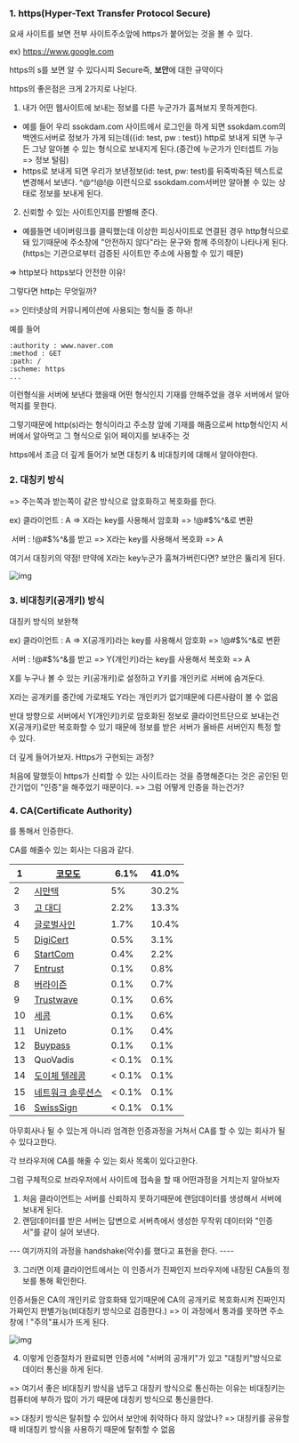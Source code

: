 ### 1. https(Hyper-Text Transfer Protocol Secure)

요새 사이트를 보면 전부 사이트주소앞에 https가 붙어있는 것을 볼 수 있다.

ex) https://www.google.com

https의 s를 보면 알 수 있다시피 Secure즉, **보안**에 대한 규약이다



https의 좋은점은 크게 2가지로 나뉜다.

1. 내가 어떤 웹사이트에 보내는 정보를 다른 누군가가 훔쳐보지 못하게한다.

- 예를 들어 우리 ssokdam.com 사이트에서 로그인을 하게 되면 ssokdam.com의 백엔드서버로 정보가 가게 되는데({id: test, pw : test}) http로 보내게 되면 누구든 그냥 알아볼 수 있는 형식으로 보내지게 된다.(중간에 누군가가 인터셉트 가능 => 정보 털림)
- https로 보내게 되면 우리가 보낸정보(id: test, pw: test)를 뒤죽박죽된 텍스트로 변경해서 보낸다. ^$%^@$@^!@$!@$ 이런식으로 ssokdam.com서버만 알아볼 수 있는 상태로 정보를 보내게 된다.

2. 신뢰할 수 있는 사이트인지를 판별해 준다.

- 예를들면 네이버링크를 클릭했는데 이상한 피싱사이트로 연결된 경우 http형식으로 돼 있기때문에 주소창에 "안전하지 않다"라는 문구와 함께 주의창이 나타나게 된다.(https는 기관으로부터 검증된 사이트만 주소에 사용할 수 있기 때문)

=> http보다 https보다 안전한 이유!



그렇다면 http는 무엇일까?

=> 인터넷상의 커뮤니케이션에 사용되는 형식들 중 하나!

예를 들어

```http
:authority : www.naver.com
:method : GET
:path: /
:scheme: https
...
```

이런형식을 서버에 보낸다 했을때 어떤 형식인지 기재를 안해주었을 경우 서버에서 알아먹지를 못한다.

그렇기때문에 http(s)라는 형식이라고 주소창 앞에 기재를 해줌으로써 http형식인지 서버에서 알아먹고 그 형식으로 읽어 페이지를 보내주는 것



https에서 조금 더 깊게 들어가 보면 대칭키 & 비대칭키에 대해서 알아야한다.

### 2. 대칭키 방식  

=> 주는쪽과 받는쪽이 같은 방식으로 암호화하고 복호화를 한다.

ex) 클라이언트 : A => X라는 key를 사용해서 암호화 => !@#$%^&로 변환

​	   서버 : !@#$%^&를 받고 => X라는 key를 사용해서 복호화 => A

여기서 대칭키의 약점! 만약에 X라는 key누군가 훔쳐가버린다면? 보안은 뚫리게 된다.

![img](https://velog.velcdn.com/images%2Fminj9_6%2Fpost%2Fd5082238-3853-4523-bae9-44f83a1dc0e9%2Fimage.png)

### 3. 비대칭키(공개키) 방식  

대칭키 방식의 보완책 

ex) 클라이언트 : A => X(공개키)라는 key를 사용해서 암호화 => !@#$%^&로 변환

​	   서버 : !@#$%^&를 받고 => Y(개인키)라는 key를 사용해서 복호화 => A

X를 누구나 볼 수 있는 키(공개키)로 설정하고 Y키를 개인키로 서버에 숨겨둔다.

X라는 공개키를 중간에 가로채도 Y라는 개인키가 없기때문에 다른사람이 볼 수 없음

반대 방향으로 서버에서 Y(개인키)키로 암호화된 정보로 클라이언트단으로 보내는건 X(공개키)로만 복호화할 수 있기 때문에 정보를 받은 서버가 올바른 서버인지 특정 할 수 있다.



더 깊게 들어가보자. Https가 구현되는 과정?

처음에 말했듯이 https가 신뢰할 수 있는 사이트라는 것을 증명해준다는 것은 공인된 민간기업이 "인증"을 해주었기 때문이다. => 그럼 어떻게 인증을 하는건가?

### 4. CA(Certificate Authority)

를 통해서 인증한다.

CA를 해줄수 있는 회사는 다음과 같다.

| 1    | [코모도](https://ko.wikipedia.org/wiki/코모도_그룹)          | 6.1%   | 41.0% |
| ---- | ------------------------------------------------------------ | ------ | ----- |
| 2    | [시만텍](https://ko.wikipedia.org/wiki/시만텍)               | 5%     | 30.2% |
| 3    | [고 대디](https://ko.wikipedia.org/wiki/고_대디)             | 2.2%   | 13.3% |
| 4    | [글로벌사인](https://ko.wikipedia.org/w/index.php?title=글로벌사인&action=edit&redlink=1) | 1.7%   | 10.4% |
| 5    | [DigiCert](https://ko.wikipedia.org/w/index.php?title=DigiCert&action=edit&redlink=1) | 0.5%   | 3.1%  |
| 6    | [StartCom](https://ko.wikipedia.org/w/index.php?title=StartCom&action=edit&redlink=1) | 0.4%   | 2.2%  |
| 7    | [Entrust](https://ko.wikipedia.org/w/index.php?title=Entrust&action=edit&redlink=1) | 0.1%   | 0.8%  |
| 8    | [버라이즌](https://ko.wikipedia.org/wiki/버라이즌_커뮤니케이션스) | 0.1%   | 0.7%  |
| 9    | [Trustwave](https://ko.wikipedia.org/w/index.php?title=Trustwave_Holdings&action=edit&redlink=1) | 0.1%   | 0.6%  |
| 10   | [세콤](https://ko.wikipedia.org/wiki/세콤)                   | 0.1%   | 0.6%  |
| 11   | Unizeto                                                      | 0.1%   | 0.4%  |
| 12   | [Buypass](https://ko.wikipedia.org/w/index.php?title=Buypass&action=edit&redlink=1) | 0.1%   | 0.1%  |
| 13   | QuoVadis                                                     | < 0.1% | 0.1%  |
| 14   | [도이체 텔레콤](https://ko.wikipedia.org/wiki/도이체_텔레콤) | < 0.1% | 0.1%  |
| 15   | [네트워크 솔루션스](https://ko.wikipedia.org/w/index.php?title=네트워크_솔루션스&action=edit&redlink=1) | < 0.1% | 0.1%  |
| 16   | [SwissSign](https://ko.wikipedia.org/w/index.php?title=SwissSign&action=edit&redlink=1) | < 0.1% | 0.1%  |

아무회사나 될 수 있는게 아니라 엄격한 인증과정을 거쳐서 CA를 할 수 있는 회사가 될 수 있다고한다. 

각 브라우저에 CA를 해줄 수 있는 회사 목록이 있다고한다.

그럼 구체적으로 브라우저에서 사이트에 접속을 할 때 어떤과정을 거치는지 알아보자

1. 처음 클라이언트는 서버를 신뢰하지 못하기때문에 랜덤데이터를 생성해서 서버에 보내게 된다.
2. 랜덤데이터를 받은 서버는 답변으로 서버측에서 생성한 무작위 데이터와 "인증서"를 같이 실어 보낸다.

--- 여기까지의 과정을 handshake(악수)를 했다고 표현을 한다. ----

3. 그러면 이제 클라이언트에서는 이 인증서가 진짜인지 브라우저에 내장된 CA들의 정보를 통해 확인한다.

인증서들은 CA의 개인키로 암호화돼 있기때문에 CA의 공개키로 복호화시켜 진짜인지 가짜인지 판별가능(비대칭키 방식으로 검증한다.) => 이 과정에서 통과를 못하면 주소창에 ! "주의"표시가 뜨게 된다.

![img](https://mblogthumb-phinf.pstatic.net/MjAyMDA0MTdfNDcg/MDAxNTg3MTA2MjcxMDI4.izNFUi6s0ANinrGCEQZlsgk2DfUAVorDuwASVf0lAu4g.cdpthwXpHs4EjY8OvnG7GgJ9Qjqxp2hrVEor3_xE9iUg.PNG.wincert/SE-ad36a241-4f43-4b65-96c2-1955ba4ecfc0.png?type=w800)

4. 이렇게 인증절차가 완료되면 인증서에 "서버의 공개키"가 있고 "대칭키"방식으로 데이터 통신을 하게 된다. 

=> 여기서 좋은 비대칭키 방식을 냅두고 대칭키 방식으로 통신하는 이유는 비대칭키는 컴퓨터에 부하가 많이 가기 때문에 대칭키 방식으로 통신을한다. 

=> 대칭키 방식은 탈취할 수 있어서 보안에 취약하다 하지 않았나? => 대칭키를 공유할때 비대칭키 방식을 사용하기 때문에 탈취할 수 없음